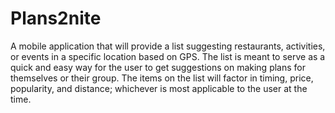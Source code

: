 # Plans2nite

A mobile application that will provide a list suggesting restaurants, activities, or events in a specific location based on GPS. The list is meant to serve as a quick and easy way for the user to get suggestions on making plans for themselves or their group. The items on the list will factor in timing, price, popularity, and distance; whichever is most applicable to the user at the time.
